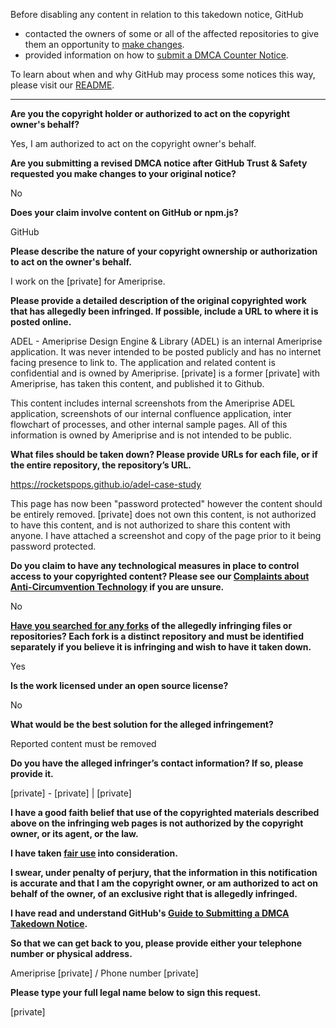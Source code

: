 Before disabling any content in relation to this takedown notice, GitHub
- contacted the owners of some or all of the affected repositories to give them an opportunity to [make changes](https://docs.github.com/en/github/site-policy/dmca-takedown-policy#a-how-does-this-actually-work).
- provided information on how to [submit a DMCA Counter Notice](https://docs.github.com/en/articles/guide-to-submitting-a-dmca-counter-notice).

To learn about when and why GitHub may process some notices this way, please visit our [README](https://github.com/github/dmca/blob/master/README.md#anatomy-of-a-takedown-notice).

---

**Are you the copyright holder or authorized to act on the copyright owner's behalf?**

Yes, I am authorized to act on the copyright owner's behalf.

**Are you submitting a revised DMCA notice after GitHub Trust & Safety requested you make changes to your original notice?**

No

**Does your claim involve content on GitHub or npm.js?**

GitHub

**Please describe the nature of your copyright ownership or authorization to act on the owner's behalf.**

I work on the [private] for Ameriprise.

**Please provide a detailed description of the original copyrighted work that has allegedly been infringed. If possible, include a URL to where it is posted online.**

ADEL - Ameriprise Design Engine & Library (ADEL) is an internal Ameriprise application. It was never intended to be posted publicly and has no internet facing presence to link to. The application and related content is confidential and is owned by Ameriprise. [private] is a former [private] with Ameriprise, has taken this content, and published it to Github.

This content includes internal screenshots from the Ameriprise ADEL application, screenshots of our internal confluence application, inter flowchart of processes, and other internal sample pages.  All of this information is owned by Ameriprise and is not intended to be public.

**What files should be taken down? Please provide URLs for each file, or if the entire repository, the repository’s URL.**

https://rocketspops.github.io/adel-case-study

This page has now been "password protected" however the content should be entirely removed. [private] does not own this content, is not authorized to have this content, and is not authorized to share this content with anyone. I have attached a screenshot and copy of the page prior to it being password protected.

**Do you claim to have any technological measures in place to control access to your copyrighted content? Please see our <a href="https://docs.github.com/articles/guide-to-submitting-a-dmca-takedown-notice#complaints-about-anti-circumvention-technology">Complaints about Anti-Circumvention Technology</a> if you are unsure.**

No

**<a href="https://docs.github.com/articles/dmca-takedown-policy#b-what-about-forks-or-whats-a-fork">Have you searched for any forks</a> of the allegedly infringing files or repositories? Each fork is a distinct repository and must be identified separately if you believe it is infringing and wish to have it taken down.**

Yes

**Is the work licensed under an open source license?**

No

**What would be the best solution for the alleged infringement?**

Reported content must be removed

**Do you have the alleged infringer’s contact information? If so, please provide it.**

[private] - [private] | [private]

**I have a good faith belief that use of the copyrighted materials described above on the infringing web pages is not authorized by the copyright owner, or its agent, or the law.**

**I have taken <a href="https://www.lumendatabase.org/topics/22">fair use</a> into consideration.**

**I swear, under penalty of perjury, that the information in this notification is accurate and that I am the copyright owner, or am authorized to act on behalf of the owner, of an exclusive right that is allegedly infringed.**

**I have read and understand GitHub's <a href="https://docs.github.com/articles/guide-to-submitting-a-dmca-takedown-notice/">Guide to Submitting a DMCA Takedown Notice</a>.**

**So that we can get back to you, please provide either your telephone number or physical address.**

Ameriprise [private] / Phone number [private]

**Please type your full legal name below to sign this request.**

[private]
